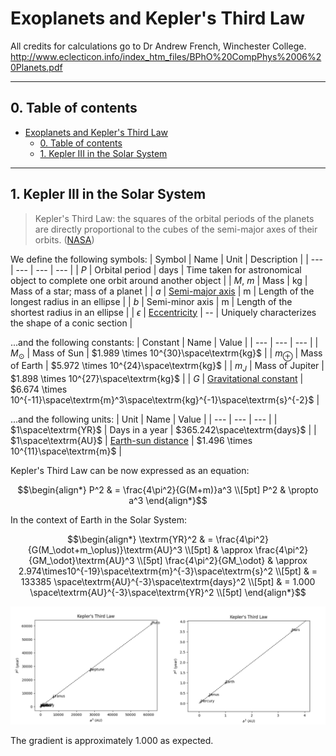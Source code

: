 # Exoplanets and Kepler's Third Law

All credits for calculations go to Dr Andrew French, Winchester College.
http://www.eclecticon.info/index_htm_files/BPhO%20CompPhys%2006%20Planets.pdf

---

## 0. Table of contents
- [Exoplanets and Kepler's Third Law](#exoplanets-and-keplers-third-law)
	- [0. Table of contents](#0-table-of-contents)
	- [1. Kepler III in the Solar System](#1-kepler-iii-in-the-solar-system)

---
## 1. Kepler III in the Solar System
> Kepler's Third Law: the squares of the orbital periods of the planets are directly proportional to the cubes of the semi-major axes of their orbits. ([NASA](https://solarsystem.nasa.gov/resources/310/orbits-and-keplers-laws/))

We define the following symbols:
| Symbol | Name | Unit | Description |
| --- | --- | --- | --- |
| $P$ | Orbital period | $\textrm{days}$ | Time taken for astronomical object to complete one orbit around another object |
| $M$, $m$ | Mass | $\textrm{kg}$ | Mass of a star; mass of a planet |
| $a$ | [Semi-major axis](https://en.wikipedia.org/wiki/Semi-major_and_semi-minor_axes) | $\textrm{m}$ | Length of the longest radius in an ellipse |
| $b$ | Semi-minor axis | $\textrm{m}$ | Length of the shortest radius in an ellipse |
| $\epsilon$ | [Eccentricity](https://en.wikipedia.org/wiki/Eccentricity_(mathematics)) | -- | Uniquely characterizes the shape of a conic section |

...and the following constants:
| Constant | Name | Value |
| --- | --- | --- |
| $M_\odot$ | Mass of Sun | $1.989 \times 10^{30}\space\textrm{kg}$ |
| $m_\oplus$ | Mass of Earth | $5.972 \times 10^{24}\space\textrm{kg}$ |
| $m_J$ | Mass of Jupiter | $1.898 \times 10^{27}\space\textrm{kg}$ |
| $G$ | [Gravitational constant](https://en.wikipedia.org/wiki/Gravitational_constant) | $6.674 \times 10^{-11}\space\textrm{m}^3\space\textrm{kg}^{-1}\space\textrm{s}^{-2}$ |

...and the following units:
| Unit | Name | Value |
| --- | --- | --- |
| $1\space\textrm{YR}$ | Days in a year | $365.242\space\textrm{days}$ |
| $1\space\textrm{AU}$ | [Earth-sun distance](https://en.wikipedia.org/wiki/Astronomical_unit) | $1.496 \times 10^{11}\space\textrm{m}$ |

Kepler's Third Law can be now expressed as an equation:
```math
\begin{align*}
	P^2 & = \frac{4\pi^2}{G(M+m)}a^3 \\[5pt]
	P^2 & \propto a^3
\end{align*}
```

In the context of Earth in the Solar System:
```math
\begin{align*}
	\textrm{YR}^2 & = \frac{4\pi^2}{G(M_\odot+m_\oplus)}\textrm{AU}^3 \\[5pt]
	& \approx \frac{4\pi^2}{GM_\odot}\textrm{AU}^3 \\[5pt]
	\frac{4\pi^2}{GM_\odot} & \approx 2.974\times10^{-19}\space\textrm{m}^{-3}\space\textrm{s}^2 \\[5pt]
	& = 133385 \space\textrm{AU}^{-3}\space\textrm{days}^2 \\[5pt]
	& = 1.000 \space\textrm{AU}^{-3}\space\textrm{YR}^2 \\[5pt]
\end{align*}
```

![Kepler III linear regression](./images/kepler_III_solar.png "Kepler III linear regression")

The gradient is approximately $1.000$ as expected.
